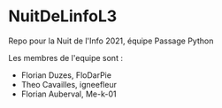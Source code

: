 # NuitDeLinfoL3
Repo pour la Nuit de l'Info 2021, équipe Passage Python

Les membres de l'equipe sont :
- Florian Duzes, FloDarPie
- Theo Cavailles, igneefleur
- Florian Auberval, Me-k-01
 
